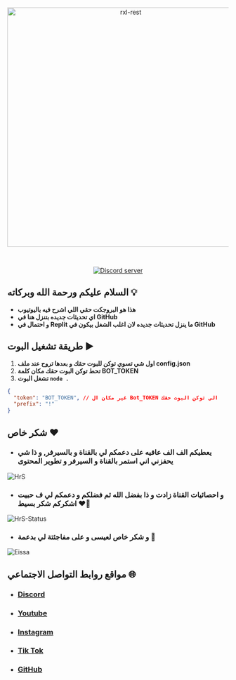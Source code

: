 <div align="center">
	<br />
	<p>
		<a href="https://mrhrs.xyz"><img src="https://media.discordapp.net/attachments/1105785961536827394/1156617133866889316/HrS-Text.png?ex=65159f25&is=65144da5&hm=1f6361962d958fba6c82a5dbfc9901c24642d2d8f156c7d2198ac73054142947&=&width=1440&height=492" width="546" alt="rxl-rest" /></a>
	</p>
	<br />
	<p>
		<a href="https://discord.gg/6CuMuv5Yzg"><img src="https://img.shields.io/discord/977544174125609010?logo=discord&color=5865F2" alt="Discord server" /></a>
	</p>
</div>

## السلام عليكم ورحمة الله وبركاته 💡

- **هذا هو البروجكت حقي اللي اشرح فيه باليوتيوب**
- **اي تحديثات جديده بتنزل هنا في GitHub**
- **و احتمال في Replit ما ينزل تحديثات جديده لان اغلب الشغل بيكون في GitHub**

## طريقة تشغيل البوت ▶️

1. **اول شي تسوي توكن للبوت حقك و بعدها تروح عند ملف config.json**
2. **تحط توكن البوت حقك مكان كلمة BOT_TOKEN**
3. **تشغل البوت `node .`**

```json
{
  "token": "BOT_TOKEN", // غير مكان ال Bot_TOKEN الى توكن البوت حقك
  "prefix": "!"
}
```

## شكر خاص ❤️

- ### يعطيكم الف الف عافيه على دعمكم لي بالقناة و بالسيرفر, و ذا شي يحفزني اني استمر بالقناة و السيرفر و تطوير المحتوى

![HrS](https://media.discordapp.net/attachments/1105785961536827394/1160609267007623350/image.png?ex=6535489c&is=6522d39c&hm=017dc4285b98d6fd46fa95cd4a1142586942148d969dea8299fc8c9227c8f37f&=&width=1196&height=671)

- ### و احصائيات القناة زادت و ذا بفضل الله ثم فضلكم و دعمكم لي ف حبيت اشكركم شكر بسيط ❤️🫡

![HrS-Status](https://media.discordapp.net/attachments/1105785961536827394/1160613855030956123/image.png?ex=65354ce2&is=6522d7e2&hm=f6a83846a95e63e6d0b3d2e6ca66ffb9135c2d823a0bf140321dc3b65303c5b6&=&width=1193&height=671)

- ### و شكر خاص لعيسى و على مفاجئتة لي بدعمة 🫡

![Eissa](https://media.discordapp.net/attachments/1105785961536827394/1156635096984592455/Screenshot_2023-09-25_213623.png?ex=6515afe0&is=65145e60&hm=da5e53a42af9004884e35cb5e6e6aed97d2e1027f6afb4d1c39645af6397aca0&=&width=1336&height=671)

## مواقع روابط التواصل الاجتماعي 🌐

- ### [Discord](https://discord.gg/6CuMuv5Yzg)
- ### [Youtube](https://www.youtube.com/@Mr_HrS)
- ### [Instagram](https://www.instagram.com/hrs_serv/)
- ### [Tik Tok](https://www.tiktok.com/@mr_hrs_)
- ### [GitHub](https://github.com/RlxChap2)
